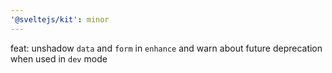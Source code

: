 ```yaml
---
'@sveltejs/kit': minor
---
```


feat: unshadow `data` and `form` in `enhance` and warn about future deprecation when used in `dev` mode
